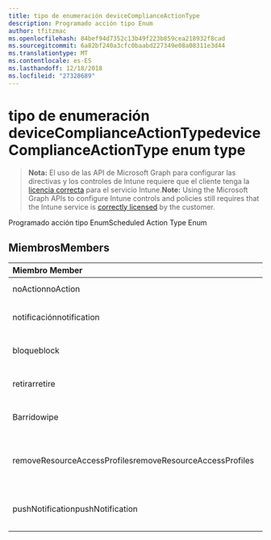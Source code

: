 ```yaml
---
title: tipo de enumeración deviceComplianceActionType
description: Programado acción tipo Enum
author: tfitzmac
ms.openlocfilehash: 84bef94d7352c13b49f223b859cea218932f8cad
ms.sourcegitcommit: 6a82bf240a3cfc0baabd227349e08a08311e3d44
ms.translationtype: MT
ms.contentlocale: es-ES
ms.lasthandoff: 12/18/2018
ms.locfileid: "27328689"
---
```

# <a name="devicecomplianceactiontype-enum-type"></a><span data-ttu-id="8a044-103">tipo de enumeración deviceComplianceActionType</span><span class="sxs-lookup"><span data-stu-id="8a044-103">deviceComplianceActionType enum type</span></span>

> <span data-ttu-id="8a044-104">**Nota:** El uso de las API de Microsoft Graph para configurar las directivas y los controles de Intune requiere que el cliente tenga la [licencia correcta](https://go.microsoft.com/fwlink/?linkid=839381) para el servicio Intune.</span><span class="sxs-lookup"><span data-stu-id="8a044-104">**Note:** Using the Microsoft Graph APIs to configure Intune controls and policies still requires that the Intune service is [correctly licensed](https://go.microsoft.com/fwlink/?linkid=839381) by the customer.</span></span>

<span data-ttu-id="8a044-105">Programado acción tipo Enum</span><span class="sxs-lookup"><span data-stu-id="8a044-105">Scheduled Action Type Enum</span></span>
## <a name="members"></a><span data-ttu-id="8a044-106">Miembros</span><span class="sxs-lookup"><span data-stu-id="8a044-106">Members</span></span>
|<span data-ttu-id="8a044-107">Miembro	</span><span class="sxs-lookup"><span data-stu-id="8a044-107">Member</span></span>|<span data-ttu-id="8a044-108">Valor</span><span class="sxs-lookup"><span data-stu-id="8a044-108">Value</span></span>|<span data-ttu-id="8a044-109">Descripción</span><span class="sxs-lookup"><span data-stu-id="8a044-109">Description</span></span>|
|:---|:---|:---|
|<span data-ttu-id="8a044-110">noAction</span><span class="sxs-lookup"><span data-stu-id="8a044-110">noAction</span></span>|<span data-ttu-id="8a044-111">0</span><span class="sxs-lookup"><span data-stu-id="8a044-111">0</span></span>|<span data-ttu-id="8a044-112">Ninguna acción</span><span class="sxs-lookup"><span data-stu-id="8a044-112">No Action</span></span>|
|<span data-ttu-id="8a044-113">notificación</span><span class="sxs-lookup"><span data-stu-id="8a044-113">notification</span></span>|<span data-ttu-id="8a044-114">1</span><span class="sxs-lookup"><span data-stu-id="8a044-114">1</span></span>|<span data-ttu-id="8a044-115">Enviar una notificación</span><span class="sxs-lookup"><span data-stu-id="8a044-115">Send Notification</span></span>|
|<span data-ttu-id="8a044-116">bloque</span><span class="sxs-lookup"><span data-stu-id="8a044-116">block</span></span>|<span data-ttu-id="8a044-117">2</span><span class="sxs-lookup"><span data-stu-id="8a044-117">2</span></span>|<span data-ttu-id="8a044-118">Bloquear el dispositivo en AAD</span><span class="sxs-lookup"><span data-stu-id="8a044-118">Block the device in AAD</span></span>|
|<span data-ttu-id="8a044-119">retirar</span><span class="sxs-lookup"><span data-stu-id="8a044-119">retire</span></span>|<span data-ttu-id="8a044-120">3</span><span class="sxs-lookup"><span data-stu-id="8a044-120">3</span></span>|<span data-ttu-id="8a044-121">Retirar el dispositivo</span><span class="sxs-lookup"><span data-stu-id="8a044-121">Retire the device</span></span>|
|<span data-ttu-id="8a044-122">Barrido</span><span class="sxs-lookup"><span data-stu-id="8a044-122">wipe</span></span>|<span data-ttu-id="8a044-123">4</span><span class="sxs-lookup"><span data-stu-id="8a044-123">4</span></span>|<span data-ttu-id="8a044-124">Borrar el dispositivo</span><span class="sxs-lookup"><span data-stu-id="8a044-124">Wipe the device</span></span>|
|<span data-ttu-id="8a044-125">removeResourceAccessProfiles</span><span class="sxs-lookup"><span data-stu-id="8a044-125">removeResourceAccessProfiles</span></span>|<span data-ttu-id="8a044-126">5</span><span class="sxs-lookup"><span data-stu-id="8a044-126">5</span></span>|<span data-ttu-id="8a044-127">Quitar perfiles de acceso a recursos del dispositivo</span><span class="sxs-lookup"><span data-stu-id="8a044-127">Remove Resource Access Profiles from the device</span></span>|
|<span data-ttu-id="8a044-128">pushNotification</span><span class="sxs-lookup"><span data-stu-id="8a044-128">pushNotification</span></span>|<span data-ttu-id="8a044-129">9</span><span class="sxs-lookup"><span data-stu-id="8a044-129">9</span></span>|<span data-ttu-id="8a044-130">Enviar notificación de inserción para dispositivos</span><span class="sxs-lookup"><span data-stu-id="8a044-130">Send push notification to device</span></span>|



